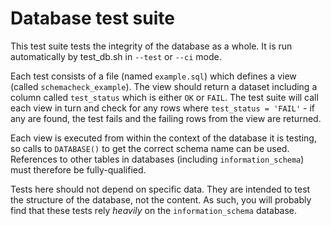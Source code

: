 # Database test suite

This test suite tests the integrity of the database as a whole. It is run automatically
by test_db.sh in `--test` or `--ci` mode.

Each test consists of a file (named `example.sql`) which defines a view (called `schemacheck_example`).
The view should return a dataset including a column called `test_status` which is either `OK` or `FAIL`.
The test suite will call each view in turn and check for any rows where `test_status = 'FAIL'` - if any
are found, the test fails and the failing rows from the view are returned.

Each view is executed from within the context of the database it is testing, so calls to `DATABASE()` to
get the correct schema name can be used. References to other tables in databases (including `information_schema`)
must therefore be fully-qualified.

Tests here should not depend on specific data. They are intended to test the structure of the database,
not the content. As such, you will probably find that these tests rely *heavily* on the `information_schema`
database.